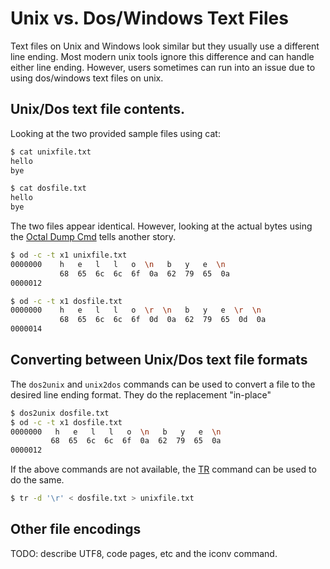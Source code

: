 # Unix vs. Dos/Windows Text Files

Text files on Unix and Windows look similar but they usually use a different line ending.  Most modern unix tools ignore this difference and can handle either line ending.  However, users sometimes can run into an issue due to using dos/windows text files on unix.

## Unix/Dos text file contents.

Looking at the two provided sample files using cat:
```bash
$ cat unixfile.txt
hello
bye

$ cat dosfile.txt
hello
bye
```

The two files appear identical.  However, looking at the actual bytes using the [Octal Dump Cmd](od_cmd.md) tells another story.

```bash
$ od -c -t x1 unixfile.txt
0000000    h   e   l   l   o  \n   b   y   e  \n
           68  65  6c  6c  6f  0a  62  79  65  0a
0000012

$ od -c -t x1 dosfile.txt
0000000    h   e   l   l   o  \r  \n   b   y   e  \r  \n                
           68  65  6c  6c  6f  0d  0a  62  79  65  0d  0a
0000014
```

## Converting between Unix/Dos text file formats

The `dos2unix` and `unix2dos` commands can be used to convert a file to the desired line ending format.  They do the replacement "in-place"

```bash
$ dos2unix dosfile.txt
$ od -c -t x1 dosfile.txt
0000000   h   e   l   l   o  \n   b   y   e  \n
         68  65  6c  6c  6f  0a  62  79  65  0a
0000012
```

If the above commands are not available, the [TR](tr_cmd.md) command can be used to do the same.
```bash
$ tr -d '\r' < dosfile.txt > unixfile.txt
```

## Other file encodings

TODO: describe UTF8, code pages, etc and the iconv command.
